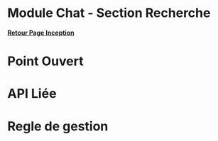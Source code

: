 # Module Chat - Section Recherche

**[Retour Page Inception](./00_Page_Inception.md)**

# Point Ouvert

# API Liée

# Regle de gestion


